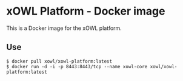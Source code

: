 # xOWL Platform - Docker image #

This is a Docker image for the xOWL platform.

## Use ##

```
$ docker pull xowl/xowl-platform:latest
$ docker run -d -i -p 8443:8443/tcp --name xowl-core xowl/xowl-platform:latest
```
